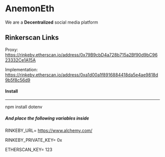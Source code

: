 # AnemonEth
We are a **Decentralized** social media platform

## Rinkerscan Links
Proxy: https://rinkeby.etherscan.io/address/0x79B9cbD4a728b715a2Bf90d9bC9623332Ce1A15A   

Implementation: https://rinkeby.etherscan.io/address/0xa1d00a1f8916884418da5e4ae9818d9b5f8c56d9
 
#### Install
------------------
npm install dotenv

##### And place the following variables inside

RINKEBY_URL= https://www.alchemy.com/       

RINKEBY_PRIVATE_KEY= 0x       

ETHERSCAN_KEY= 123       